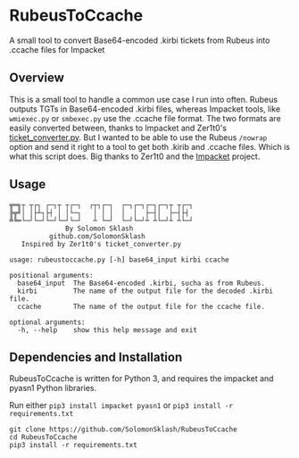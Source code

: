 # RubeusToCcache
A small tool to convert Base64-encoded .kirbi tickets from Rubeus into .ccache files for Impacket

## Overview

This is a small tool to handle a common use case I run into often. Rubeus outputs TGTs in Base64-encoded .kirbi files,
whereas Impacket tools, like `wmiexec.py` or `smbexec.py` use the .ccache file format. The two formats are easily
converted between, thanks to Impacket and Zer1t0's [ticket_converter.py](https://github.com/Zer1t0/ticket_converter).
But I wanted to be able to use the Rubeus `/nowrap` option and send it right to a tool to get both .kirib and .ccache
files. Which is what this script does. Big thanks to Zer1t0 and the [Impacket](https://www.secureauth.com/labs/open-source-tools/impacket) project.

## Usage

```
╦═╗┬ ┬┌┐ ┌─┐┬ ┬┌─┐  ┌┬┐┌─┐  ┌─┐┌─┐┌─┐┌─┐┬ ┬┌─┐
╠╦╝│ │├┴┐├┤ │ │└─┐   │ │ │  │  │  ├─┤│  ├─┤├┤
╩╚═└─┘└─┘└─┘└─┘└─┘   ┴ └─┘  └─┘└─┘┴ ┴└─┘┴ ┴└─┘
              By Solomon Sklash
          github.com/SolomonSklash
   Inspired by Zer1t0's ticket_converter.py

usage: rubeustoccache.py [-h] base64_input kirbi ccache

positional arguments:
  base64_input  The Base64-encoded .kirbi, sucha as from Rubeus.
  kirbi         The name of the output file for the decoded .kirbi file.
  ccache        The name of the output file for the ccache file.

optional arguments:
  -h, --help    show this help message and exit
```

## Dependencies and Installation

RubeusToCcache is written for Python 3, and requires the impacket and pyasn1 Python libraries.

Run either `pip3 install impacket pyasn1` or `pip3 install -r requirements.txt`

```
git clone https://github.com/SolomonSklash/RubeusToCcache
cd RubeusToCcache
pip3 install -r requirements.txt
```
